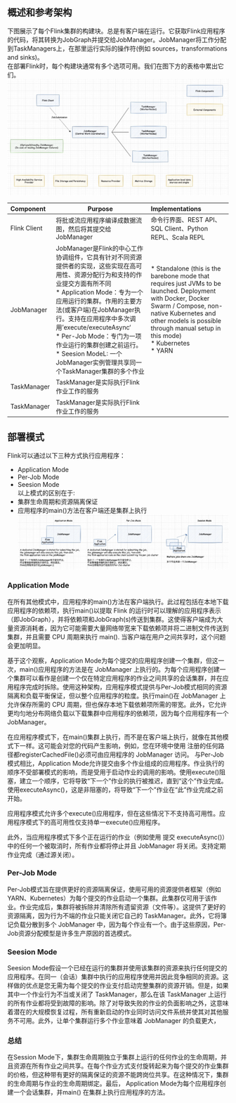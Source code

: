 
## 概述和参考架构
下图展示了每个Flink集群的构建块。总是有客户端在运行。它获取Flink应用程序的代码，将其转换为JobGraph并提交给JobManager。JobManager将工作分配到TaskManagers上，在那里运行实际的操作符(例如 sources，transformations and sinks)。   
在部署Flink时，每个构建块通常有多个选项可用。我们在图下方的表格中累出它们。
![架构图](images/ReferenceArchitecture01.jpg) 

| Component      | Purpose | Implementations  |
| :-------- | --------| :-- |
| Flink Client  | 将批或流应用程序编译成数据流图，然后将其提交给JobManager |  命令行界面、REST API、SQL Client、Python REPL、Scala REPL |
| JobManager     |   JobManager是Flink的中心工作协调组件，它具有针对不同资源提供者的实现，这些实现在高可用性、资源分配行为和支持的作业提交方面有所不同</br> * Application Mode：专为一个应用运行的集群。作用的主要方法(或客户端)在JobManager执行。支持在应用程序中多次调用’execute/executeAsync‘ </br> * Per-Job Mode：专门为一项作业运行的集群创建之前运行。</br> * Seesion ModeL: 一个JobManager实例管理共享同一个TaskManager集群的多个作业 | * Standalone (this is the barebone mode that requires just JVMs to be launched. Deployment with Docker, Docker Swarm / Compose, non-native Kubernetes and other models is possible through manual setup in this mode) </br> * Kubernetes </br> * YARN  |
| TaskManager      | TaskManager是实际执行Flink作业工作的服务 |   |
| TaskManager      | TaskManager是实际执行Flink作业工作的服务 |   |


## 部署模式
Flink可以通过以下三种方式执行应用程序： 
* Application Mode  
* Per-Job Mode  
* Seesion Mode      
以上模式的区别在于: 
* 集群生命周期和资源隔离保证    
* 应用程序的main()方法在客户端还是集群上执行        
![Deployment Modes](images/ReferenceArchitecture02.jpg)     

### Application Mode
在所有其他模式中，应用程序的main()方法在客户端执行。此过程包括在本地下载应用程序的依赖项，执行main()以提取 Flink 的运行时可以理解的应用程序表示（即JobGraph），并将依赖项和JobGraph(s)传送到集群。这使得客户端成为大量资源消耗者，因为它可能需要大量网络带宽来下载依赖项并将二进制文件传送到集群，并且需要 CPU 周期来执行 main(). 当客户端在用户之间共享时，这个问题会更加明显。

基于这个观察，Application Mode为每个提交的应用程序创建一个集群，但这一次，main()应用程序的方法是在 JobManager 上执行的。为每个应用程序创建一个集群可以看作是创建一个仅在特定应用程序的作业之间共享的会话集群，并在应用程序完成时拆除。使用这种架构，应用程序模式提供与Per-Job模式相同的资源隔离和负载平衡保证，但以整个应用程序的粒度。执行main()在 JobManager 上允许保存所需的 CPU 周期，但也保存本地下载依赖项所需的带宽。此外，它允许更均匀地分布网络负载以下载集群中应用程序的依赖项，因为每个应用程序有一个 JobManager。

在应用程序模式下，在main()集群上执行，而不是在客户端上执行，就像在其他模式下一样。这可能会对您的代码产生影响，例如，您在环境中使用 注册的任何路径都registerCachedFile()必须可由应用程序的 JobManager 访问。
与Per-Job模式相比，Application Mode允许提交由多个作业组成的应用程序。作业执行的顺序不受部署模式的影响，而是受用于启动作业的调用的影响。使用execute()阻塞，建立一个顺序，它将导致“下一个”作业的执行被推迟，直到“这个”作业完成。使用executeAsync()，这是非阻塞的，将导致“下一个”作业在“此”作业完成之前开始。

应用程序模式允许多个execute()应用程序，但在这些情况下不支持高可用性。应用程序模式下的高可用性仅支持单一execute()应用程序。

此外，当应用程序模式下多个正在运行的作业（例如使用 提交 executeAsync()）中的任何一个被取消时，所有作业都将停止并且 JobManager 将关闭。支持定期作业完成（通过源关闭）。

### Per-Job Mode
Per-Job模式旨在提供更好的资源隔离保证，使用可用的资源提供者框架（例如 YARN、Kubernetes）为每个提交的作业启动一个集群。此集群仅可用于该作业。作业完成后，集群将被拆除并清除所有遗留资源（文件等）。这提供了更好的资源隔离，因为行为不端的作业只能关闭它自己的 TaskManager。此外，它将簿记负载分散到多个 JobManager 中，因为每个作业有一个。由于这些原因，Per-Job资源分配模型是许多生产原因的首选模式。

### Seesion Mode
Seesion Mode假设一个已经在运行的集群并使用该集群的资源来执行任何提交的应用程序。在同一（会话）集群中执行的应用程序使用并因此竞争相同的资源。这样做的优点是您无需为每个提交的作业支付启动完整集群的资源开销。但是，如果其中一个作业行为不当或关闭了 TaskManager，那么在该 TaskManager 上运行的所有作业都将受到故障的影响。除了对导致失败的作业的负面影响之外，这意味着潜在的大规模恢复过程，所有重新启动的作业同时访问文件系统并使其对其他服务不可用。此外，让单个集群运行多个作业意味着 JobManager 的负载更大，

### 总结 
在Session Mode下，集群生命周期独立于集群上运行的任何作业的生命周期，并且资源在所有作业之间共享。在每个作业方式支付旋转起来为每个提交的作业集群的价格，但这种带有更好的隔离保证的资源不能跨岗位共享。在这种情况下，集群的生命周期与作业的生命周期绑定。最后， Application Mode为每个应用程序创建一个会话集群，并main() 在集群上执行应用程序的方法。

